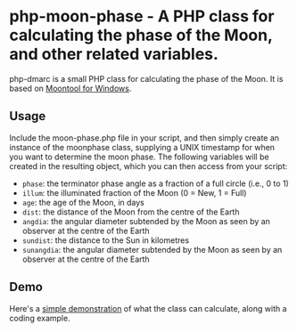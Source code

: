 # php-moon-phase - A PHP class for calculating the phase of the Moon, and other related variables.

php-dmarc is a small PHP class for calculating the phase of the Moon. It is based on [Moontool for Windows](http://www.fourmilab.ch/moontoolw/).

## Usage

Include the moon-phase.php file in your script, and then simply create an instance of the moonphase class, supplying a UNIX timestamp for when you want to determine the moon phase. The following variables will be created in the resulting object, which you can then access from your script:

 - `phase`: the terminator phase angle as a fraction of a full circle (i.e., 0 to 1)
 - `illum`: the illuminated fraction of the Moon (0 = New, 1 = Full)
 - `age`: the age of the Moon, in days
 - `dist`: the distance of the Moon from the centre of the Earth
 - `angdia`: the angular diameter subtended by the Moon as seen by an observer at the centre of the Earth
 - `sundist`: the distance to the Sun in kilometres
 - `sunangdia`: the angular diameter subtended by the Moon as seen by an observer at the centre of the Earth 

## Demo

Here's a [simple demonstration](http://rayofsolaris.net/code/moon-phase#demo) of what the class can calculate, along with a coding example.
